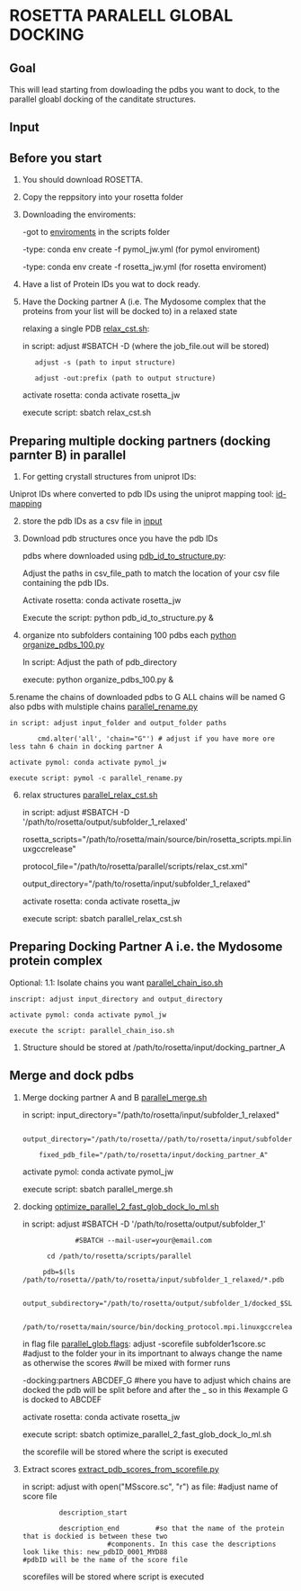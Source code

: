 ROSETTA PARALELL GLOBAL DOCKING
===============================

Goal
----

This will lead starting from dowloading the pdbs you want to dock, to the parallel gloabl docking of the canditate structures.

Input
-----

Before you start
----------------

1. You should download ROSETTA.

2. Copy the reppsitory into your rosetta folder

	
3. Downloading the enviroments:
   
	-got to [enviroments] in the scripts folder

	-type: conda env create -f pymol_jw.yml (for pymol enviroment)

	-type: conda env create -f rosetta_jw.yml (for rosetta enviroment)

5. Have a list of Protein IDs you wat to dock ready.

6. Have the Docking partner A (i.e. The Mydosome complex that the proteins from your list will be docked to) in a relaxed state

	relaxing a single PDB [relax_cst.sh]:

	in script: adjust #SBATCH -D (where the job_file.out will be stored)

		  adjust -s (path to input structure)
   
		  adjust -out:prefix (path to output structure)
   
	activate rosetta: conda activate rosetta_jw

	execute script: sbatch relax_cst.sh


Preparing multiple docking partners (docking parnter B) in parallel
--------------------------------------------------------------------

1. For getting crystall structures from uniprot IDs:

Uniprot IDs where converted to pdb IDs using the uniprot mapping tool: [id-mapping]

2. store the pdb IDs as a csv file in [input]

3. Download pdb structures once you have the pdb IDs

	
 	pdbs where downloaded using [pdb_id_to_structure.py]:

	Adjust the paths in csv_file_path to match the location of your csv file containing the pdb IDs.

	Activate rosetta: conda activate rosetta_jw

	Execute the script: python pdb_id_to_structure.py & 

5. organize nto subfolders containing 100 pdbs each [python organize_pdbs_100.py]

   	In script: Adjust the path of pdb_directory
   
	execute: python organize_pdbs_100.py &


5.rename the chains of downloaded pdbs to G ALL chains will be named G also pdbs with mulstiple chains [parallel_rename.py]

	in script: adjust input_folder and output_folder paths
 
		   cmd.alter('all', 'chain="G"') # adjust if you have more ore less tahn 6 chain in docking partner A
     
	activate pymol: conda activate pymol_jw
 
	execute script: pymol -c parallel_rename.py


6. relax structures [parallel_relax_cst.sh]

	in script: adjust #SBATCH -D '/path/to/rosetta/output/subfolder_1_relaxed'

	rosetta_scripts="/path/to/rosetta/main/source/bin/rosetta_scripts.mpi.linuxgccrelease"

	protocol_file="/path/to/rosetta/parallel/scripts/relax_cst.xml"

	output_directory="/path/to/rosetta/input/subfolder_1_relaxed"
	
	activate rosetta: conda activate rosetta_jw

	execute script: sbatch parallel_relax_cst.sh



Preparing Docking Partner A i.e. the Mydosome protein complex
--------------------------------------------------------------

Optional: 1.1:  Isolate chains you want [parallel_chain_iso.sh]

	inscript: adjust input_directory and output_directory
 
	activate pymol: conda activate pymol_jw
 
	execute the script: parallel_chain_iso.sh
	
1. Structure should be stored at /path/to/rosetta/input/docking_partner_A


Merge and dock pdbs
-------------------

1. Merge docking partner A and B [parallel_merge.sh]
	
 	in script: input_directory="/path/to/rosetta/input/subfolder_1_relaxed"

		   output_directory="/path/to/rosetta//path/to/rosetta/input/subfolder_1_relaxed"
   
		   fixed_pdb_file="/path/to/rosetta/input/docking_partner_A"
   
	activate pymol: conda activate pymol_jw

	execute script: sbatch parallel_merge.sh

3. docking [optimize_parallel_2_fast_glob_dock_lo_ml.sh]
	
 	in script: adjust #SBATCH -D '/path/to/rosetta/output/subfolder_1'

	                #SBATCH --mail-user=your@email.com
   
			 cd /path/to/rosetta/scripts/parallel
   
			pdb=$(ls /path/to/rosetta//path/to/rosetta/input/subfolder_1_relaxed/*.pdb
   
			output_subdirectory="/path/to/rosetta/output/subfolder_1/docked_$SLURM_ARRAY_TASK_ID"
   
			/path/to/rosetta/main/source/bin/docking_protocol.mpi.linuxgccrelease

	in flag file [parallel_glob.flags]:
 adjust -scorefile subfolder1score.sc #adjust to the folder your in its importnant to always change the name as otherwise the scores 						#will be mixed with former runs

    -docking:partners ABCDEF_G #here you have to adjust which chains are docked the pdb will be split before and after the _ so in this 				#example G is docked to ABCDEF
		
	activate rosetta: conda activate rosetta_jw

	execute script: sbatch optimize_parallel_2_fast_glob_dock_lo_ml.sh   


	the scorefile will be stored where the script is executed

5. Extract scores [extract_pdb_scores_from_scorefile.py]
	
 	in script: adjust	with open("MSscore.sc", "r") as file: #adjust name of score file

				description_start
   
				description_end         #so that the name of the protein that is dockied is between these two
   							#components. In this case the descriptions look like this: new_pdbID_0001_MYD88 							#pdbID will be the name of the score file

	scorefiles will be stored where script is executed	




<!-- Links -->

[pdb_id_to_structure.py]: ./pdb_id_to_structure.py

[id-mapping]: https://www.uniprot.org/id-mapping

[input]: ../../input

[enviroments]: ../enviroments

[python organize_pdbs_100.py]: ./organize_pdbs_100.py

[parallel_rename.py]: ./parallel_rename.py

[parallel_chain_iso.sh]: ./parallel_chain_iso.sh

[relax_cst.sh]: ../glob_dock_single_run/relax_cst.sh
[parallel_merge.sh]: ./parallel_merge.sh

[parallel_relax_cst.sh]: ./parallel_relax_cst.sh

[optimize_parallel_2_fast_glob_dock_lo_ml.sh]: ./optimize_parallel_2_fast_glob_dock_lo_ml.sh

[parallel_glob.flags]: ./parallel_glob.flags

[extract_pdb_scores_from_scorefile.py]: ./extract_pdb_scores_from_scorefile.py

<!-- Footnotes-->




